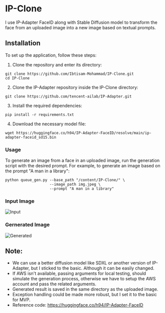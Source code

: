 # IP-Clone
I use IP-Adapter FaceID along with Stable Diffusion model to transform the face from an uploaded image into a new image based on textual prompts.

## Installation

To set up the application, follow these steps:

1. Clone the repository and enter its directory:

```
git clone https://github.com/Ibtisam-Mohammad/IP-Clone.git
cd IP-Clone
```
2. Clone the IP-Adapter repository inside the IP-Clone directory:

```
git clone https://github.com/tencent-ailab/IP-Adapter.git
```
3. Install the required dependencies:

```
pip install -r requirements.txt
```
4. Download the necessary model file:

```
wget https://huggingface.co/h94/IP-Adapter-FaceID/resolve/main/ip-adapter-faceid_sd15.bin
```
### Usage

To generate an image from a face in an uploaded image, run the generation script with the desired prompt. 
For example, to generate an image based on the prompt "A man in a library":

```
python queue_gen.py --base_path "/content/IP-Clone/" \
                    --image_path img.jpeg \
                    --prompt "A man in a library"
```
### Input Image
![Input](https://github.com/Ibtisam-Mohammad/IP-Clone/assets/63063432/f739d9af-34e7-4735-87fe-d105ac9fcb03)
### Gernerated Image
![Generated](https://github.com/Ibtisam-Mohammad/IP-Clone/assets/63063432/ac27480c-6c3a-4b29-bf23-8f49b3de88d6)

## Note:
- We can use a better diffusion model like SDXL or another version of IP-Adapter, but I sticked to the basic. Although it can be easily changed.
- If AWS isn't available, passing arguments for local testing, should simulate the generation process, otherwise we have to setup the AWS account and pass the related arguments.
- Generated result is saved in the same directory as the uploaded image.
- Exception handling could be made more robust, but I set it to the basic for MVP.
- Reference code: https://huggingface.co/h94/IP-Adapter-FaceID
